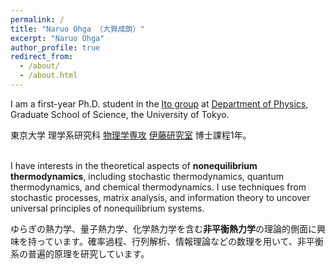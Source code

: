 ```yaml
---
permalink: /
title: "Naruo Ohga （大賀成朗）"
excerpt: "Naruo Ohga"
author_profile: true
redirect_from: 
  - /about/
  - /about.html
---
```



I am a first-year Ph.D. student in the [Ito group](http://webpark2072.sakura.ne.jp/laben/) at [Department of Physics](https://www.phys.s.u-tokyo.ac.jp/en/), Graduate School of Science, the University of Tokyo.

東京大学 理学系研究科 [物理学専攻](https://www.phys.s.u-tokyo.ac.jp/) [伊藤研究室](http://webpark2072.sakura.ne.jp/lab/) 博士課程1年。<br><br>

I have interests in the theoretical aspects of **nonequilibrium thermodynamics**, including stochastic thermodynamics, quantum thermodynamics, and chemical thermodynamics. I use techniques from stochastic processes, matrix analysis, and information theory to uncover universal principles of nonequilibrium systems.

ゆらぎの熱力学、量子熱力学、化学熱力学を含む**非平衡熱力学**の理論的側面に興味を持っています。確率過程、行列解析、情報理論などの数理を用いて、非平衡系の普遍的原理を研究しています。


